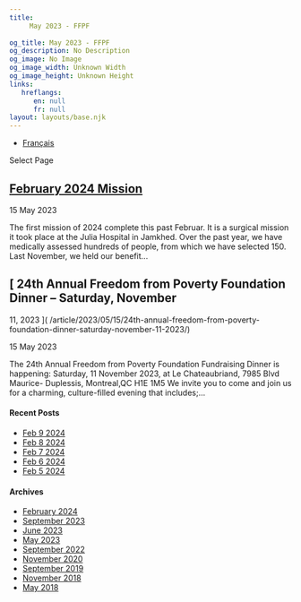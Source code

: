 ```yaml
---
title: 
     May 2023 - FFPF
    
og_title: May 2023 - FFPF
og_description: No Description
og_image: No Image
og_image_width: Unknown Width
og_image_height: Unknown Height
links:
   hreflangs:
      en: null
      fr: null
layout: layouts/base.njk
---
```


  * [ Français ]( /fr/article/2023/05/)

[ ]( )

Select Page

##  [ February 2024 Mission ](/fr)

15 May 2023

The first mission of 2024 complete this past Februar. It is a surgical mission
it took place at the Julia Hospital in Jamkhed. Over the past year, we have
medically assessed hundreds of people, from which we have selected 150. Last
November, we held our benefit...

##  [ 24th Annual Freedom from Poverty Foundation Dinner – Saturday, November
11, 2023 ]( /article/2023/05/15/24th-annual-freedom-from-poverty-
foundation-dinner-saturday-november-11-2023/)

15 May 2023

The 24th Annual Freedom from Poverty Foundation Fundraising Dinner is
happening: Saturday, 11 November 2023, at Le Chateaubriand, 7985 Blvd Maurice-
Duplessis, Montreal,QC H1E 1M5 We invite you to come and join us for a
charming, culture-filled evening that includes;...

####  Recent Posts

  * [ Feb 9 2024 ]( /article/2024/02/09/feb-9-2024/)
  * [ Feb 8 2024 ]( /article/2024/02/08/feb-8-2024/)
  * [ Feb 7 2024 ]( /article/2024/02/07/feb-7-2024/)
  * [ Feb 6 2024 ]( /article/2024/02/06/feb-6-2024/)
  * [ Feb 5 2024 ]( /article/2024/02/05/feb-5-2024/)

####  Archives

  * [ February 2024 ]( /article/2024/02/)
  * [ September 2023 ](/09/)
  * [ June 2023 ]( /article/2023/06/)
  * [ May 2023 ](index.html)
  * [ September 2022 ]( /article/2022/09/)
  * [ November 2020 ]( /article/2020/11/)
  * [ September 2019 ]( /article/2019/09/)
  * [ November 2018 ]( /article/2018/11/)
  * [ May 2018 ]( /article/2018/05/)



